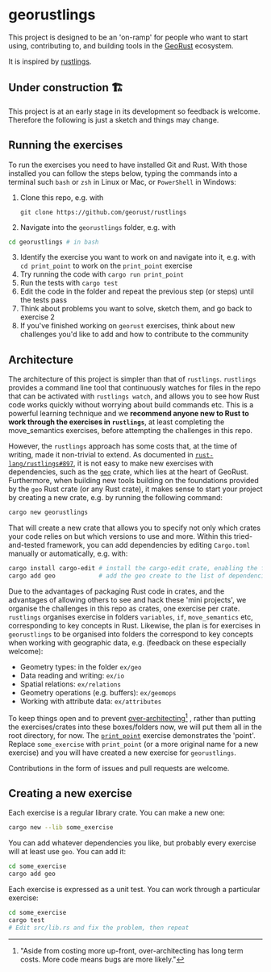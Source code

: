 # georustlings

This project is designed to be an 'on-ramp' for people who want to start using, contributing to, and building tools in the [GeoRust](https://github.com/georust/) ecosystem.

It is inspired by [rustlings](https://github.com/rust-lang/rustlings).

## Under construction 🏗️

This project is at an early stage in its development so feedback is welcome.
Therefore the following is just a sketch and things may change.

## Running the exercises

To run the exercises you need to have installed Git and Rust.
With those installed you can follow the steps below, typing the commands into a terminal such `bash` or `zsh` in Linux or Mac, or `PowerShell` in Windows:

1. Clone this repo, e.g. with
    
    ```
    git clone https://github.com/georust/rustlings
    ```

2. Navigate into the `georustlings` folder, e.g. with
```bash
cd georustlings # in bash
```
3. Identify the exercise you want to work on and navigate into it, e.g. with `cd print_point` to work on the `print_point` exercise
4. Try running the code with `cargo run print_point`
5. Run the tests with `cargo test`
6. Edit the code in the folder and repeat the previous step (or steps) until the tests pass
7. Think about problems you want to solve, sketch them, and go back to exercise 2
8. If you've finished working on `georust` exercises, think about new challenges you'd like to add and how to contribute to the community

## Architecture

The architecture of this project is simpler than that of `rustlings`.
`rustlings` provides a command line tool that continuously watches for files in the repo that can be activated with `rustlings watch`, and allows you to see how Rust code works quickly without worrying about build commands etc.
This is a powerful learning technique and we **recommend anyone new to Rust to work through the exercises in `rustlings`**, at least completing the move_semantics exercises, before attempting the challenges in this repo.

However, the `rustlings` approach has some costs that, at the time of writing, made it non-trivial to extend.
As documented in [`rust-lang/rustlings#897`](https://github.com/rust-lang/rustlings/issues/897), it is not easy to make new exercises with dependencies, such as the [`geo`](https://github.com/georust/geo) crate, which lies at the heart of GeoRust.
Furthermore, when building new tools building on the foundations provided by the `geo` Rust crate (or any Rust crate), it makes sense to start your project by creating a new crate, e.g. by running the following command:

```bash
cargo new georustlings
```
That will create a new crate that allows you to specify not only which crates your code relies on but which versions to use and more.
Within this tried-and-tested framework, you can add dependencies by editing `Cargo.toml` manually or automatically, e.g. with:

```bash
cargo install cargo-edit # install the cargo-edit crate, enabling the following command:
cargo add geo            # add the geo create to the list of dependencies
```

Due to the advantages of packaging Rust code in crates, and the advantages of allowing others to see and hack these 'mini projects', we organise the challenges in this repo as crates, one exercise per crate.
`rustlings` organises exercise in folders `variables`, `if`, `move_semantics` etc, corresponding to key concepts in Rust.
Likewise, the plan is for exercises in `georustlings` to be organised into folders the correspond to key concepts when working with geographic data, e.g. (feedback on these especially welcome):

- Geometry types: in the folder `ex/geo`
- Data reading and writing: `ex/io`
- Spatial relations: `ex/relations`
- Geometry operations (e.g. buffers): `ex/geomops`
- Working with attribute data: `ex/attributes`

To keep things open and to prevent [over-architecting](https://www.stoutsystems.com/over-architecting/)[^1]
, rather than putting the exercises/crates into these boxes/folders now, we will put them all in the root directory, for now.
The [`print_point`](print_point) exercise demonstrates the 'point'.
Replace `some_exercise` with `print_point` (or a more original name for a new exercise) and you will have created a new exercise for `georustlings`.

[^1]: "Aside from costing more up-front, over-architecting has long term costs. More code means bugs are more likely."

Contributions in the form of issues and pull requests are welcome.

## Creating a new exercise

Each exercise is a regular library crate. You can make a new one:

```bash
cargo new --lib some_exercise
```

You can add whatever dependencies you like, but probably every exercise will at
least use `geo`. You can add it:

```bash
cd some_exercise
cargo add geo
```

Each exercise is expressed as a unit test. You can work through a particular exercise:

```bash
cd some_exercise
cargo test
# Edit src/lib.rs and fix the problem, then repeat
```
